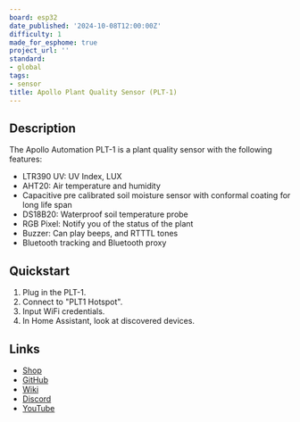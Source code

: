 ```yaml
---
board: esp32
date_published: '2024-10-08T12:00:00Z'
difficulty: 1
made_for_esphome: true
project_url: ''
standard:
- global
tags:
- sensor
title: Apollo Plant Quality Sensor (PLT-1)
---
```


## Description

The Apollo Automation PLT-1 is a plant quality sensor with the following features:
- LTR390 UV: UV Index, LUX
- AHT20: Air temperature and humidity
- Capacitive pre calibrated soil moisture sensor with conformal coating for long life span
- DS18B20: Waterproof soil temperature probe
- RGB Pixel: Notify you of the status of the plant
- Buzzer: Can play beeps, and RTTTL tones
- Bluetooth tracking and Bluetooth proxy

## Quickstart

1. Plug in the PLT-1.
2. Connect to "PLT1 Hotspot".
3. Input WiFi credentials.
4. In Home Assistant, look at discovered devices.

## Links

- [Shop](https://apolloautomation.com/products/plt-1-ultimate-plant-sensor-for-home-assistant)
- [GitHub](https://github.com/ApolloAutomation/PLT-1)
- [Wiki](https://wiki.apolloautomation.com/)
- [Discord](https://dsc.gg/ApolloAutomation)
- [YouTube](https://www.youtube.com/@ApolloAutomation)